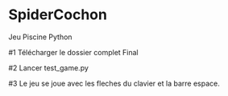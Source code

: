 # SpiderCochon
Jeu Piscine Python

#1 Télécharger le dossier complet Final

#2 Lancer test_game.py

#3 Le jeu se joue avec les fleches du clavier et la barre espace.
